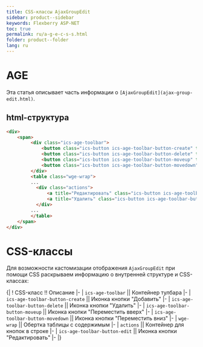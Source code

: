 ```yaml
---
title: CSS-классы AjaxGroupEdit
sidebar: product--sidebar
keywords: Flexberry ASP-NET
toc: true
permalink: ru/a-g-e-c-s-s.html
folder: product--folder
lang: ru
---
```


# AGE
Эта статья описывает часть информации о `[AjaxGroupEdit](ajax-group-edit.html)`.

## html-структура
```html
<div>
    <span>
         <div class="ics-age-toolbar">
             <button class="ics-button ics-age-toolbar-button-create" title="Добавить"></button>
             <button class="ics-button ics-age-toolbar-button-delete" title="Удалить"></button>
             <button class="ics-button ics-age-toolbar-button-moveup" title="Переместить вверх"></button>
             <button class="ics-button ics-age-toolbar-button-movedown" title="Переместить вниз"></button>
         </div>
         <table class="wge-wrap">
         ...
           <div class="actions">
               <a title="Редактировать" class="ics-button ics-age-toolbar-button-edit"></a>
               <a title="Удалить" class="ics-button ics-age-toolbar-button-delete"></a>
           </div>
         ...
         </table>
    </span>    
</div>
```

# CSS-классы
Для возможности кастомизации отображения `AjaxGroupEdit` при помощи CSS раскрываем информацию о внутренней структуре и CSS-классах:



{|
! CSS-класс !! Описание
|-
| `ics-age-toolbar` || Контейнер тулбара
|-
| `ics-age-toolbar-button-create` || Иконка кнопки "Добавить"
|-
| `ics-age-toolbar-button-delete` || Иконка кнопки "Удалить"
|-
| `ics-age-toolbar-button-moveup` || Иконка кнопки "Переместить вверх"
|-
| `ics-age-toolbar-button-movedown` || Иконка кнопки "Переместить вниз"
|-
| `wge-wrap` || Обертка таблицы с содержимым
|-
| `actions` || Контейнер для кнопок в строке
|-
| `ics-age-toolbar-button-edit` || Иконка кнопки "Редактировать"
|-
|}


